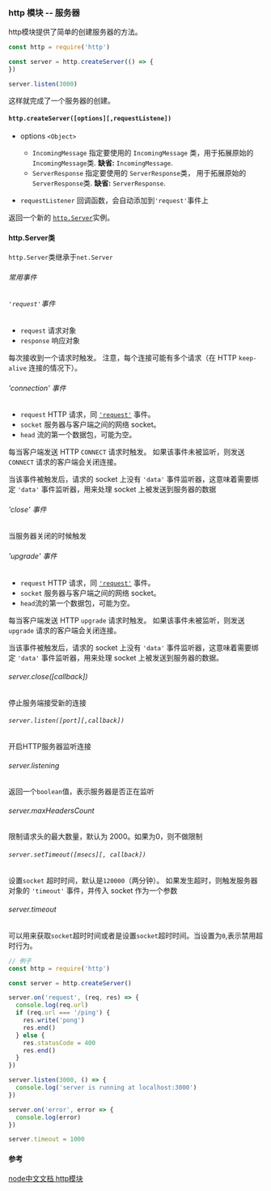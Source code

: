 ### http 模块 -- 服务器

http模块提供了简单的创建服务器的方法。

```js
const http = require('http')

const server = http.createServer(() => {
})

server.listen(3000)
```

这样就完成了一个服务器的创建。

#### `http.createServer([options][,requestListene])`

- options `<Object>`
  - `IncomingMessage` 指定要使用的 `IncomingMessage` 类，用于拓展原始的`IncomingMessage`类. **缺省:** `IncomingMessage`.
  - `ServerResponse` 指定要使用的 `ServerResponse`类， 用于拓展原始的`ServerResponse`类. **缺省:** `ServerResponse`.

- `requestListener` 回调函数，会自动添加到`'request'`事件上

返回一个新的 [`http.Server`](http://nodejs.cn/s/jLiRTh)实例。

#### http.Server类

`http.Server`类继承于`net.Server`

###### 常用事件

###### `'request'`事件

- `request` 请求对象
- `response` 响应对象

每次接收到一个请求时触发。 注意，每个连接可能有多个请求（在 HTTP `keep-alive` 连接的情况下）。

###### 'connection' 事件

- `request` HTTP 请求，同 [`'request'`](http://nodejs.cn/s/2qCn57) 事件。
- `socket` 服务器与客户端之间的网络 socket。
- `head` 流的第一个数据包，可能为空。

每当客户端发送 HTTP `CONNECT` 请求时触发。 如果该事件未被监听，则发送 `CONNECT` 请求的客户端会关闭连接。

当该事件被触发后，请求的 socket 上没有 `'data'` 事件监听器，这意味着需要绑定 `'data'` 事件监听器，用来处理 socket 上被发送到服务器的数据

###### 'close' 事件

当服务器关闭的时候触发

###### 'upgrade' 事件

- `request` HTTP 请求，同 [`'request'`](http://nodejs.cn/s/2qCn57) 事件。
- `socket` 服务器与客户端之间的网络 socket。
- `head`流的第一个数据包，可能为空。

每当客户端发送 HTTP `upgrade` 请求时触发。 如果该事件未被监听，则发送 `upgrade` 请求的客户端会关闭连接。

当该事件被触发后，请求的 socket 上没有 `'data'` 事件监听器，这意味着需要绑定 `'data'` 事件监听器，用来处理 socket 上被发送到服务器的数据。

###### server.close([callback])

停止服务端接受新的连接

###### `server.listen([port][,callback])`

开启HTTP服务器监听连接

###### server.listening

返回一个`boolean`值，表示服务器是否正在监听

###### server.maxHeadersCount

限制请求头的最大数量，默认为 2000。如果为0，则不做限制

###### `server.setTimeout([msecs][, callback])`

设置`socket` 超时时间，默认是`120000`（两分钟）。 如果发生超时，则触发服务器对象的 `'timeout'` 事件，并传入 socket 作为一个参数

###### server.timeout

可以用来获取`socket`超时时间或者是设置`socket`超时时间。当设置为`0`,表示禁用超时行为。

```js
// 例子
const http = require('http')

const server = http.createServer()

server.on('request', (req, res) => {
  console.log(req.url)
  if (req.url === '/ping') {
    res.write('pong')
    res.end()
  } else {
    res.statusCode = 400
    res.end()
  }
})

server.listen(3000, () => {
  console.log('server is running at localhost:3000')
})

server.on('error', error => {
  console.log(error)
})

server.timeout = 1000
```



#### 参考

[node中文文档 http模块](http://nodejs.cn/api/http.html)

